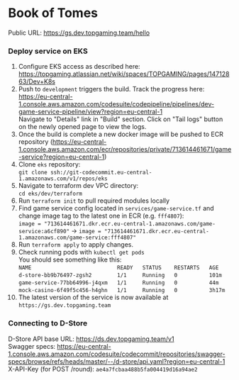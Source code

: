 # Book of Tomes

Public URL: https://gs.dev.topgaming.team/hello

### Deploy service on EKS

1. Configure EKS access as described here: https://topgaming.atlassian.net/wiki/spaces/TOPGAMING/pages/14712863/Dev+K8s
2. Push to `development` triggers the build. Track the progress here: https://eu-central-1.console.aws.amazon.com/codesuite/codepipeline/pipelines/dev-game-service-pipeline/view?region=eu-central-1  
        Navigate to "Details" link in "Build" section. Click on "Tail logs" button on the newly opened page to view the logs.
3. Once the build is complete a new docker image will be pushed to ECR repository (https://eu-central-1.console.aws.amazon.com/ecr/repositories/private/713614461671/game-service?region=eu-central-1)
4. Clone `eks` repository:  
        `git clone ssh://git-codecommit.eu-central-1.amazonaws.com/v1/repos/eks`
5. Navigate to terraform dev VPC directory:  
        `cd eks/dev/terraform`
6. Run `terraform init` to pull required modules locally
7. Find game service config located in `services/game-service.tf` and change image tag to the latest one in ECR (e.g. `fff4807`):  
        `image = "713614461671.dkr.ecr.eu-central-1.amazonaws.com/game-service:a6cf890"` -> `image = "713614461671.dkr.ecr.eu-central-1.amazonaws.com/game-service:fff4807"`
8. Run `terraform apply` to apply changes.
9. Check running pods with `kubectl get pods`  
        You should see something like this:  
        `NAME                           READY   STATUS    RESTARTS   AGE`  
        `d-store-bb9b76497-zgsh2        1/1     Running   0          101m`  
        `game-service-77bb64996-j4qxm   1/1     Running   0          44m`  
        `mock-casino-6f49f5c456-h4ghn   1/1     Running   0          3h17m`  
10. The latest version of the service is now available at `https://gs.dev.topgaming.team`

### Connecting to D-Store

D-Store API base URL: https://ds.dev.topgaming.team/v1  
Swagger specs: https://eu-central-1.console.aws.amazon.com/codesuite/codecommit/repositories/swagger-specs/browse/refs/heads/master/--/d-store/api.yaml?region=eu-central-1  
X-API-Key (for POST /round): `ae4a7fcbaa488b5fa004419d16a94ae2`
